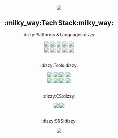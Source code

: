    <div align="center">
   <img src="https://capsule-render.vercel.app/api?type=waving&color=auto&height=200&section=header&text=ming%20Github&fontSize=90" />
</div>


   <div align="center">
   <h2>:milky_way:Tech Stack:milky_way:</h2>
 <p> :dizzy:Platforms & Languages:dizzy:</p>

 <img src="https://img.shields.io/badge/Java-007396?style=flat&logo=Java&logoColor=white" />

 <img src="https://img.shields.io/badge/HTML5-E34F26?style=flat&logo=HTML5&logoColor=white" />

 <img src="https://img.shields.io/badge/CSS3-1572B6?style=flat&logo=CSS3&logoColor=white" />

 <img src="https://img.shields.io/badge/JavaScript-F7DF1E?style=flat&logo=JavaScript&logoColor=white"/>

 <img src="https://img.shields.io/badge/React-61DAFB?style=flat&logo=React&logoColor=white"/>
<br>
 <img src="https://img.shields.io/badge/jQuery-0769AD?style=flat&logo=jQuery&logoColor=white"/>

 <img src="https://img.shields.io/badge/Oracle-F80000?style=flat&logo=Oracle&logoColor=white"/>

 <img src="https://img.shields.io/badge/Spring-6DB33F?style=flat&logo=Spring&logoColor=white"/>

  <img src="https://img.shields.io/badge/JSON-000000?style=flat&logo=JSON&logoColor=white"/>
 
   <img src="https://img.shields.io/badge/Python-3776AB?style=flat&logo=Python&logoColor=white"/>
 <br>
<br>
  <p> :dizzy:Tools:dizzy:</p>

 <img src="https://img.shields.io/badge/Eclipse IDE-2C2255?style=flat&logo=Eclipse IDE&logoColor=white"/>

 <img src="https://img.shields.io/badge/Apache Tomcat-F8DC75?style=flat&logo=Apache Tomcat&logoColor=white"/>

 <img src="https://img.shields.io/badge/Visual Studio Code-007ACC?style=flat&logo=Visual Studio Code&logoColor=white"/>

 <img src="https://img.shields.io/badge/VirtualBox-183A61?style=flat&logo=VirtualBox&logoColor=white"/>
<br>
 <img src="https://img.shields.io/badge/Apache NetBeans IDE-1B6AC6?style=flat&logo=Apache NetBeans IDE&logoColor=white"/>
    <img src="https://img.shields.io/badge/Jupyter-F37626?style=flat&logo=Jupyter&logoColor=white"/>
<img src="https://img.shields.io/badge/GitHub-181717?style=flat&logo=GitHub&logoColor=white"/>
    <img src="https://img.shields.io/badge/PyCharm-000000?style=flat&logo=PyCharm&logoColor=white"/>

 <br>
  <br>
 
  <p> :dizzy:OS:dizzy:</p>
   <img src="https://img.shields.io/badge/Windows-0078D6?style=flat&logo=Windows&logoColor=white"/> 

   <img src="https://img.shields.io/badge/Linux-FCC624?style=flat&logo=Linux&logoColor=white"/>
  <br>
   <br>
 
<p>:dizzy:SNS:dizzy:</p>
    <img src="https://img.shields.io/badge/Instagram-E4405F?style=flat&logo=Instagram&logoColor=white"/>
</div>

